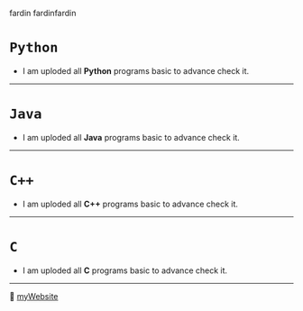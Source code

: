 fardin
fardinfardin


# `Python`
- I am uploded all **Python** programs basic to advance check it.
---
# `Java`
- I am uploded all **Java** programs basic to advance check it.
---
# `C++`
- I am uploded all **C++** programs basic to advance check it.
---
# `C`
- I am uploded all **C** programs basic to advance check it.
***

🤔
[myWebsite](https://www.google.com/)
